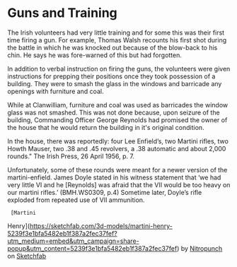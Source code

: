 # Guns and Training

The Irish volunteers had very little training and for some this was their first
time firing a gun. For example, Thomas Walsh recounts his first shot during the
battle in which he was knocked out because of the blow-back to his chin. He says
he was fore-warned of this but had forgotten. 

In addition to verbal instruction on firing the guns, the volunteers were given
instructions for prepping their positions once they took possession of a
building. They were to smash the glass in the windows and barricade any openings
with furniture and coal. 

While at Clanwilliam, furniture and coal was used as barricades the window glass
was not smashed. This was not done because, upon seizure of the building,
Commanding Officer George Reynolds had promised the owner of the house that he
would return the building in it's original condition. 

In the house, there was reportedly: four Lee Enfield’s, two Martini rifles, two
Howth Mauser, two .38 and .45 revolvers, a .38 automatic and about 2,000
rounds." The Irish Press, 26 April 1956, p. 7.

Unfortunately, some of these rounds were meant for a newer version of the
martini-enfield. James Doyle stated in his witness statement that ‘we had very
little VI and he [Reynolds] was afraid that the VII would be too heavy on our
martini rifles.’ (BMH.WS0309, p.4) Sometime later, Doyle’s rifle exploded from
repeated use of VII ammunition.

     [Martini
Henry](https://sketchfab.com/3d-models/martini-henry-5239f3e1bfa5482eb1f387a2fec37fef?utm_medium=embed&utm_campaign=share-popup&utm_content=5239f3e1bfa5482eb1f387a2fec37fef)
by
[Nitropunch](https://sketchfab.com/Nitropunch?utm_medium=embed&utm_campaign=share-popup&utm_content=5239f3e1bfa5482eb1f387a2fec37fef)
on
[Sketchfab](https://sketchfab.com?utm_medium=embed&utm_campaign=share-popup&utm_content=5239f3e1bfa5482eb1f387a2fec37fef)

